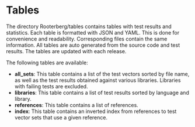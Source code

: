 # Tables

The directory Rooterberg/tables contains tables with test results and statistics. Each table is formatted with JSON and YAML.
This is done for convenience and readability. Corresponding files contain the same information. All tables are auto generated
from the source code and test results. The tables are updated with each release.

The following tables are available:
* **all_sets**: This table contains a list of the test vectors sorted by file name, as well as the test results obtained against
                various libraries. Libraries with failing tests are excluded.
* **libraries**: This table contains a list of test results sorted by language and library.
* **references**: This table contains a list of references.
* **index**: This table contains an inverted index from references to test vector sets that use a given reference.
 